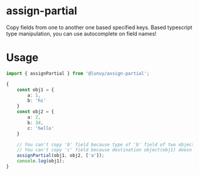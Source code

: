 # assign-partial
Copy fields from one to another one based specified keys.
Based typescript type manipulation, you can use autocomplete on field names!

# Usage
```ts
import { assignPartial } from '@lunuy/assign-partial';

{
    const obj1 = {
        a: 1,
        b: 'hi'
    }
    const obj2 = {
        a: 2,
        b: 34,
        c: 'hello'
    }

    // You can't copy 'b' field because type of 'b' field of two objects are not matched.(Not assignable)
    // You can't copy 'c' field because destination object(obj1) doesn't have 'c' field.
    assignPartial(obj1, obj2, ['a']);
    console.log(obj1);
}
```